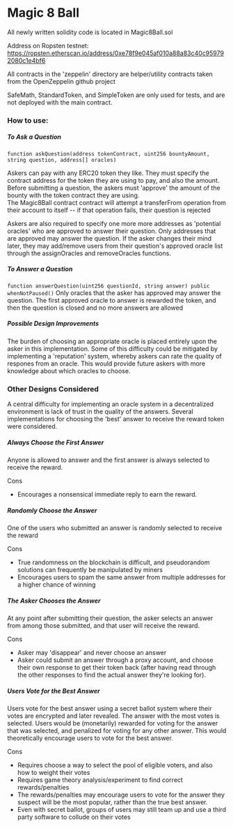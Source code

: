 # Magic 8 Ball

All newly written solidity code is located in  Magic8Ball.sol

Address on Ropsten testnet: https://ropsten.etherscan.io/address/0xe78f9e045af010a88a83c40c959792080c1e4bf6

All contracts in the 'zeppelin' directory are helper/utility contracts taken from the OpenZeppelin github project

SafeMath, StandardToken, and SimpleToken are only used for tests, and are not deployed with the main contract.



### How to use:

##### To Ask a Question 
`function askQuestion(address tokenContract, uint256 bountyAmount, string question, address[] oracles)`

Askers can pay with any ERC20 token they like.  They must specify the contract address for the token they are using to pay, and also the amount.
Before submitting a question, the askers must 'approve' the amount of the bounty with the token contract they are using.  
The Magic8Ball contract contract will attempt a transferFrom operation from their account to itself -- if that operation fails, their question is rejected

Askers are also required to specify one more more addresses as 'potential oracles' who are approved to answer their question.  Only addresses that are approved may answer the question.
If the asker changes their mind later, they may add/remove users from their question's approved oracle list through the assignOracles and removeOracles functions.

##### To Answer a Question
`function answerQuestion(uint256 questionId, string answer) public whenNotPaused()`
Only oracles that the asker has approved may answer the question. The first approved oracle to answer is rewarded the token, and then the question is closed and no more answers are allowed





##### Possible Design Improvements
The burden of choosing an appropriate oracle is placed entirely upon the asker in this implementation.  Some of this difficulty could be mitigated by implementing a 'reputation' system, whereby askers can rate the quality of respones from an oracle.  This would provide future askers with more knowledge about which oracles to choose.

### Other Designs Considered
A central difficulty for implementing an oracle system in a decentralized environment is lack of trust in the quality of the answers.  Several implementations for choosing the 'best' answer to receive the reward token were considered.

##### Always Choose the First Answer
Anyone is allowed to answer and the first answer is always selected to receive the reward.

Cons
- Encourages a nonsensical immediate reply to earn the reward.  

##### Randomly Choose the Answer 
One of the users who submitted an answer is randomly selected to receive the reward

Cons
- True randomness on the blockchain is difficult, and pseudorandom solutions can frequently be manipulated by miners
- Encourages users to spam the same answer from multiple addresses for a higher chance of winning

##### The Asker Chooses the Answer
At any point after submitting their question, the asker selects an answer from among those submitted, and that user will receive the reward.

Cons
- Asker may 'disappear' and never choose an answer
- Asker could submit an answer through a proxy account, and choose their own response to get their token back (after having read through the other responses to find 
                                                             the actual answer they're looking for). 

##### Users Vote for the Best Answer
Users vote for the best answer using a secret ballot system where their votes are encrypted and later revealed. The answer with the most votes is selected.  Users would be (monetarily) rewarded for voting for the answer that was selected, and penalized for voting for any other answer.  This would theoretically encourage users to vote for the best answer.

Cons
- Requires choose a way to select the pool of eligible voters, and also how to weight their votes
- Requires game theory analysis/experiment to find correct rewards/penalties
- The rewards/penalties may encourage users to vote for the answer they suspect will be the most popular, rather than the true best answer.
- Even with secret ballot, groups of users may still team up and use a third party software to collude on their votes
